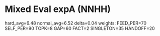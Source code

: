 ﻿# Mixed Eval expA (NNHH)

hard_avg=6.48 normal_avg=6.52 delta=0.04
weights: FEED_PER=70 SELF_PER=90 TOPK=8 GAP=60 FACT=2 SINGLETON=35 HANDOFF=20
